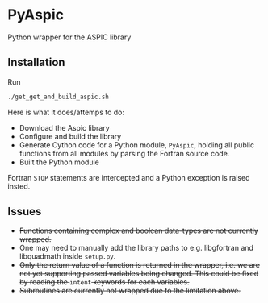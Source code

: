 # PyAspic
Python wrapper for the ASPIC library

## Installation

Run

````bash
./get_get_and_build_aspic.sh
````

Here is what it does/attemps to do:
- Download the Aspic library
- Configure and build the library
- Generate Cython code for a Python module, `PyAspic`, holding all public functions from all modules by parsing the Fortran source code.
- Built the Python module

Fortran `STOP` statements are intercepted and a Python exception is raised insted.

## Issues

- ~~Functions containing complex and boolean data-types are not currently wrapped.~~
- One may need to manually add the library paths to e.g. libgfortran and libquadmath inside `setup.py`.
- ~~Only the return value of a function is returned in the wrapper, i.e. we are not yet supporting passed variables being changed. This could be fixed by reading the `intent` keywords for each variables.~~
- ~~Subroutines are currently not wrapped due to the limitation above.~~

